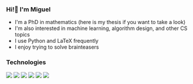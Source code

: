 ### Hi!👋 I'm Miguel
- I'm a PhD in mathematics (here is my thesis if you want to take a look)
- I'm also interested in machine learning, algorithm design, and other CS topics
- I use Python and LaTeX frequently
- I enjoy trying to solve brainteasers

### Technologies
![](https://img.shields.io/badge/Editor-VS%20Code-blue?style=flat&logo=visualstudio&logoColor=white)
![](https://img.shields.io/badge/Code-Python-blue?style=flat&logo=python&logoColor=white)
![](https://img.shields.io/badge/Code-LaTeX-blue?style=flat&logo=latex&logoColor=white)
![](https://img.shields.io/badge/Libraries-NumPy-blue?style=flat&logo=numpy&logoColor=white)
![](https://img.shields.io/badge/Libraries-pandas-blue?style=flat&logo=pandas&logoColor=white)
![](https://img.shields.io/badge/Libraries-scikit--learn-blue?style=flat&logo=scikitlearn&logoColor=white)


<!--### Hi there 👋-->

<!--
**miguelbper/miguelbper** is a ✨ _special_ ✨ repository because its `README.md` (this file) appears on your GitHub profile.

Here are some ideas to get you started:

- 🔭 I’m currently working on ...
- 🌱 I’m currently learning ...
- 👯 I’m looking to collaborate on ...
- 🤔 I’m looking for help with ...
- 💬 Ask me about ...
- 📫 How to reach me: ...
- 😄 Pronouns: ...
- ⚡ Fun fact: ...
-->
